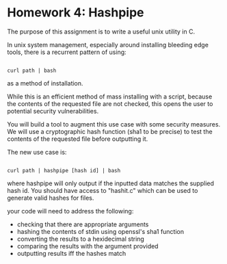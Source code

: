 Homework 4: Hashpipe
=====================

The purpose of this assignment is to write a useful unix utility in C.

In unix system management, especially around installing bleeding edge tools, there is a recurrent pattern of using:

```

curl path | bash

```

as a method of installation.


While this is an efficient method of mass installing with a script, because the contents of the requested file are not checked,
this opens the user to potential security vulnerabilities.

You will build a tool to augment this use case with some security measures.
We will use a cryptographic hash function (sha1 to be precise) to test the contents of the requested file before outputting it.

The new use case is:

```

curl path | hashpipe [hash id] | bash

```

where hashpipe will only output if the inputted data matches the supplied hash id.
You should have access to "hashit.c" which can be used to generate valid hashes for files.

your code will need to address the following:

- checking that there are appropriate arguments
- hashing the contents of stdin using openssl's sha1 function
- converting the results to a hexidecimal string
- comparing the results with the argument provided
- outputting results iff the hashes match
